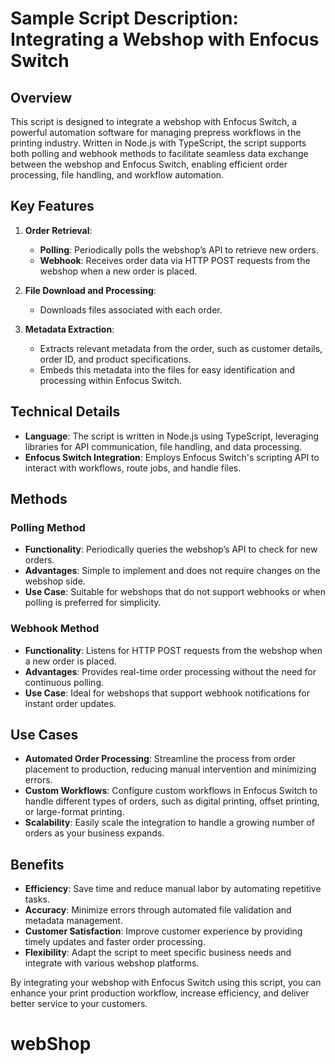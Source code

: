 # Sample Script Description: Integrating a Webshop with Enfocus Switch

## Overview

This script is designed to integrate a webshop with Enfocus Switch, a powerful automation software for managing prepress workflows in the printing industry. Written in Node.js with TypeScript, the script supports both polling and webhook methods to facilitate seamless data exchange between the webshop and Enfocus Switch, enabling efficient order processing, file handling, and workflow automation.

## Key Features

1. **Order Retrieval**:

   - **Polling**: Periodically polls the webshop’s API to retrieve new orders.
   - **Webhook**: Receives order data via HTTP POST requests from the webshop when a new order is placed.

2. **File Download and Processing**:

   - Downloads files associated with each order.

3. **Metadata Extraction**:
   - Extracts relevant metadata from the order, such as customer details, order ID, and product specifications.
   - Embeds this metadata into the files for easy identification and processing within Enfocus Switch.

## Technical Details

- **Language**: The script is written in Node.js using TypeScript, leveraging libraries for API communication, file handling, and data processing.
- **Enfocus Switch Integration**: Employs Enfocus Switch's scripting API to interact with workflows, route jobs, and handle files.

## Methods

### Polling Method

- **Functionality**: Periodically queries the webshop’s API to check for new orders.
- **Advantages**: Simple to implement and does not require changes on the webshop side.
- **Use Case**: Suitable for webshops that do not support webhooks or when polling is preferred for simplicity.

### Webhook Method

- **Functionality**: Listens for HTTP POST requests from the webshop when a new order is placed.
- **Advantages**: Provides real-time order processing without the need for continuous polling.
- **Use Case**: Ideal for webshops that support webhook notifications for instant order updates.

## Use Cases

- **Automated Order Processing**: Streamline the process from order placement to production, reducing manual intervention and minimizing errors.
- **Custom Workflows**: Configure custom workflows in Enfocus Switch to handle different types of orders, such as digital printing, offset printing, or large-format printing.
- **Scalability**: Easily scale the integration to handle a growing number of orders as your business expands.

## Benefits

- **Efficiency**: Save time and reduce manual labor by automating repetitive tasks.
- **Accuracy**: Minimize errors through automated file validation and metadata management.
- **Customer Satisfaction**: Improve customer experience by providing timely updates and faster order processing.
- **Flexibility**: Adapt the script to meet specific business needs and integrate with various webshop platforms.

By integrating your webshop with Enfocus Switch using this script, you can enhance your print production workflow, increase efficiency, and deliver better service to your customers.
# webShop
